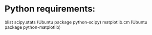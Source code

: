 Python requirements:
======================

blist
scipy.stats (Ubuntu package python-scipy)
matplotlib.cm (Ubuntu package python-matplotlib)
